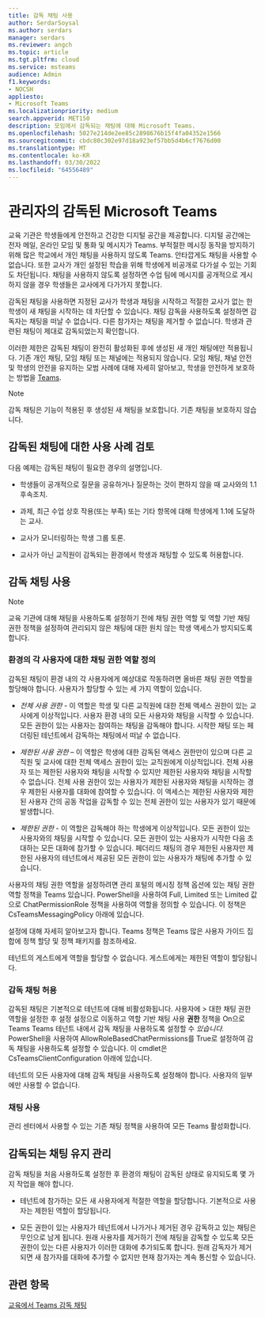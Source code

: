 ```yaml
---
title: 감독 채팅 사용
author: SerdarSoysal
ms.author: serdars
manager: serdars
ms.reviewer: angch
ms.topic: article
ms.tgt.pltfrm: cloud
ms.service: msteams
audience: Admin
f1.keywords:
- NOCSH
appliesto:
- Microsoft Teams
ms.localizationpriority: medium
search.appverid: MET150
description: 모임에서 감독되는 채팅에 대해 Microsoft Teams.
ms.openlocfilehash: 5027e214de2ee85c2898676b15f4fa04352e1566
ms.sourcegitcommit: cbdc80c302e97d18a923ef57bb5d4b6cf7676d00
ms.translationtype: MT
ms.contentlocale: ko-KR
ms.lasthandoff: 03/30/2022
ms.locfileid: "64556489"
---
```

# <a name="supervised-chats-in-microsoft-teams"></a>관리자의 감독된 Microsoft Teams

교육 기관은 학생들에게 안전하고 건강한 디지털 공간을 제공합니다. 디지털 공간에는 전자 메일, 온라인 모임 및 통화 및 메시지가 Teams. 부적절한 메시징 동작을 방지하기 위해 많은 학교에서 개인 채팅을 사용하지 않도록 Teams. 안타깝게도 채팅을 사용할 수 없습니다. 또한 교사가 개인 설정된 학습을 위해 학생에게 비공개로 다가설 수 있는 기회도 차단됩니다. 채팅을 사용하지 않도록 설정하면 수업 팀에 메시지를 공개적으로 게시하지 않을 경우 학생들은 교사에게 다가가지 못합니다.

감독된 채팅을 사용하면 지정된 교사가 학생과 채팅을 시작하고 적절한 교사가 없는 한 학생이 새 채팅을 시작하는 데 차단할 수 있습니다. 채팅 감독을 사용하도록 설정하면 감독자는 채팅을 떠날 수 없습니다. 다른 참가자는 채팅을 제거할 수 없습니다. 학생과 관련된 채팅이 제대로 감독되었는지 확인합니다.

이러한 제한은 감독된 채팅이 완전히 활성화된 후에 생성된 새 개인 채팅에만 적용됩니다. 기존 개인 채팅, 모임 채팅 또는 채널에는 적용되지 않습니다. 모임 채팅, 채널 안전 및 학생의 안전을 유지하는 모범 사례에 대해 자세히 알아보고, 학생을 안전하게 보호하는 방법을 [Teams](https://support.microsoft.com/topic/keeping-students-safe-while-using-teams-for-distance-learning-f00fa399-0473-4d31-ab72-644c137e11c8?ui=en-us&rs=en-us&ad=us#ID0EBBAAA=For_educators&ID0EDD=For_educators).

> [!Note]
> 감독 채팅은 기능이 적용된 후 생성된 새 채팅을 보호합니다.  기존 채팅을 보호하지 않습니다.

## <a name="review-use-cases-for-supervised-chats"></a>감독된 채팅에 대한 사용 사례 검토

다음 예제는 감독된 채팅이 필요한 경우의 설명입니다.

- 학생들이 공개적으로 질문을 공유하거나 질문하는 것이 편하지 않을 때 교사와의 1.1 후속조치.

- 과제, 최근 수업 상호 작용(또는 부족) 또는 기타 항목에 대해 학생에게 1.1에 도달하는 교사.

- 교사가 모니터링하는 학생 그룹 토론.

- 교사가 아닌 교직원이 감독되는 환경에서 학생과 채팅할 수 있도록 허용합니다.

## <a name="enable-supervised-chat"></a>감독 채팅 사용

> [!Note]
> 교육 기관에 대해 채팅을 사용하도록 설정하기 전에 채팅 권한 역할 및 역할 기반 채팅 권한 정책을 설정하여 관리되지 않은 채팅에 대한 원치 않는 학생 액세스가 방지되도록 합니다.

### <a name="define-chat-permission-roles-for-each-user-in-your-environment"></a>환경의 각 사용자에 대한 채팅 권한 역할 정의

감독된 채팅이 환경 내의 각 사용자에게 예상대로 작동하려면 올바른 채팅 권한 역할을 할당해야 합니다. 사용자가 할당할 수 있는 세 가지 역할이 있습니다.

- *전체 사용 권한* - 이 역할은 학생 및 다른 교직원에 대한 전체 액세스 권한이 있는 교사에게 이상적입니다. 사용자 환경 내의 모든 사용자와 채팅을 시작할 수 있습니다. 모든 권한이 있는 사용자는 참여하는 채팅을 감독해야 합니다. 시작한 채팅 또는 페더링된 테넌트에서 감독하는 채팅에서 떠날 수 없습니다.

- *제한된 사용 권한* – 이 역할은 학생에 대한 감독된 액세스 권한만이 있으며 다른 교직원 및 교사에 대한 전체 액세스 권한이 있는 교직원에게 이상적입니다. 전체 사용자 또는 제한된 사용자와 채팅을 시작할 수 있지만 제한된 사용자와 채팅을 시작할 수 없습니다. 전체 사용 권한이 있는 사용자가 제한된 사용자와 채팅을 시작하는 경우 제한된 사용자를 대화에 참여할 수 있습니다. 이 액세스는 제한된 사용자와 제한된 사용자 간의 공동 작업을 감독할 수 있는 전체 권한이 있는 사용자가 있기 때문에 발생합니다.

- *제한된 권한* - 이 역할은 감독해야 하는 학생에게 이상적입니다. 모든 권한이 있는 사용자와의 채팅을 시작할 수 있습니다. 모든 권한이 있는 사용자가 시작한 다음 초대하는 모든 대화에 참가할 수 있습니다. 페더리드 채팅의 경우 제한된 사용자만 제한된 사용자의 테넌트에서 제공된 모든 권한이 있는 사용자가 채팅에 추가할 수 있습니다.

사용자의 채팅 권한 역할을 설정하려면 관리 포털의 메시징 정책   옵션에 있는 채팅 권한 역할 정책을 Teams 있습니다. PowerShell을 사용하여 Full, Limited 또는 Limited 값으로 ChatPermissionRole 정책을 사용하여 역할을 정의할 수 있습니다. 이 정책은 CsTeamsMessagingPolicy 아래에 있습니다.

설정에 대해 자세히 알아보고자 합니다. Teams 정책은 Teams 많은 사용자 가이드 집합에 정책 할당 및 정책 패키지를 참조하세요.

테넌트의 게스트에게 역할을 할당할 수 없습니다. 게스트에게는 제한된 역할이 할당됩니다.

### <a name="allow-supervised-chat"></a>감독 채팅 허용

감독된 채팅은 기본적으로 테넌트에 대해 비활성화됩니다. 사용자에  &gt; 대한 채팅 권한 역할을 설정한 후 설정 설정으로 이동하고 역할 기반 채팅 사용 **권한** 정책을 On으로 Teams Teams 테넌트 내에서 감독 채팅을 사용하도록 설정할 수 *있습니다.*  PowerShell을 사용하여 AllowRoleBasedChatPermissions를 True로 설정하여 감독 채팅을 사용하도록 설정할 수 있습니다. 이 cmdlet은 CsTeamsClientConfiguration 아래에 있습니다.

테넌트의 모든 사용자에 대해 감독 채팅을 사용하도록 설정해야 합니다. 사용자의 일부에만 사용할 수 없습니다.

### <a name="enable-chat"></a>채팅 사용

관리 센터에서 사용할 수 있는 기존 채팅 정책을 사용하여 모든 Teams 활성화합니다.

## <a name="maintain-supervised-chats"></a>감독되는 채팅 유지 관리

감독 채팅을 처음 사용하도록 설정한 후 환경의 채팅이 감독된 상태로 유지되도록 몇 가지 작업을 해야 합니다.

- 테넌트에 참가하는 모든 새 사용자에게 적절한 역할을 할당합니다. 기본적으로 사용자는 제한된 역할이 할당됩니다.

- 모든 권한이 있는 사용자가 테넌트에서 나가거나 제거된 경우 감독하고 있는 채팅은 무인으로 남게 됩니다. 원래 사용자를 제거하기 전에 채팅을 감독할 수 있도록 모든 권한이 있는 다른 사용자가 이러한 대화에 추가되도록 합니다. 원래 감독자가 제거되면 새 참가자를 대화에 추가할 수 없지만 현재 참가자는 계속 통신할 수 있습니다.

## <a name="related-topics"></a>관련 항목

[교육에서 Teams 감독 채팅](https://support.microsoft.com/topic/supervised-chats-in-microsoft-teams-for-education-ad3aaafc-c85a-416f-95f9-d691f419cbb8?storagetype=live)
